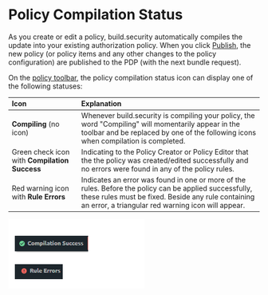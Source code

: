 # Policy Compilation Status

As you create or edit a policy, build.security automatically compiles the update into your existing authorization policy. When you click [Publish](../projects/publish-project-configuration.md), the new policy \(or policy items and any other changes to the policy configuration\) are published to the PDP \(with the next bundle request\).

On the [policy toolbar](policies-screen/policy-toolbar.md), the policy compilation status icon can display one of the following statuses:

| Icon | Explanation |
| :--- | :--- |
| **Compiling** \(no icon\) | Whenever build.security is compiling your policy, the word "Compiling" will momentarily appear in the toolbar and be replaced by one of the following icons when compilation is completed. |
| Green check icon with **Compilation Success** | Indicating to the Policy Creator or Policy Editor that the the policy was created/edited successfully and no errors were found in any of the policy rules. |
| Red warning icon with  **Rule Errors** | Indicates an error was found in one or more of the rules. Before the policy can be applied successfully, these rules must be fixed. Beside any rule containing an error, a triangular red warning icon will appear.  |

![Compilation status indicators](../../.gitbook/assets/icons.png)

